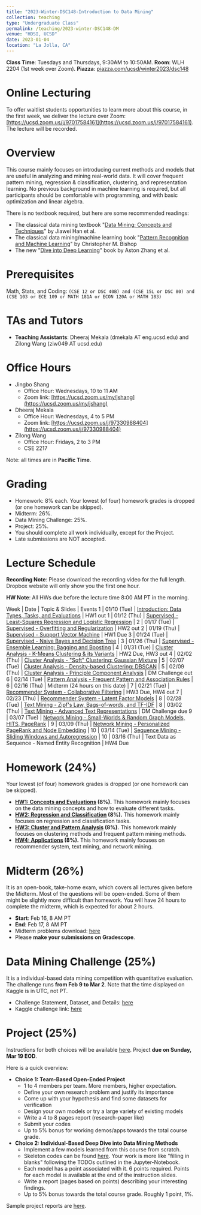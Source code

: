 ```yaml
---
title: "2023-Winter-DSC148-Introduction to Data Mining"
collection: teaching
type: "Undergraduate Class"
permalink: /teaching/2023-winter-DSC148-DM
venue: "HDSI, UCSD"
date: 2023-01-04
location: "La Jolla, CA"
---
```


**Class Time**: Tuesdays and Thursdays, 9:30AM to 10:50AM.  **Room**: WLH 2204 (1st week over Zoom).  **Piazza**: [piazza.com/ucsd/winter2023/dsc148](https://piazza.com/ucsd/winter2023/dsc148)

Online Lecturing
======


To offer waitlist students opportunities to learn more about this course, in the first week, we deliver the lecture over Zoom: [https://ucsd.zoom.us/j/97017584161](https://ucsd.zoom.us/j/97017584161). The lecture will be recorded. 



Overview
======

This course mainly focuses on introducing current methods and models that are useful in analyzing and mining real-world data. It will cover frequent pattern mining, regression & classification, clustering, and representation learning. No previous background in machine learning is required, but all participants should be comfortable with programming, and with basic optimization and linear algebra. 

There is no textbook required, but here are some recommended readings:
- The classical data mining textbook "[Data Mining: Concepts and Techniques](https://books.google.com/books/about/Data_Mining_Concepts_and_Techniques.html?id=pQws07tdpjoC&source=kp_book_description)" by Jiawei Han et al.
- The classical data mining/machine learning book "[Pattern Recognition and Machine Learning](https://books.google.com/books/about/Pattern_Recognition_and_Machine_Learning.html?id=HL4HrgEACAAJ&source=kp_book_description)" by Christopher M. Bishop
- The new "[Dive into Deep Learning](https://d2l.ai/)" book by Aston Zhang et al.


Prerequisites
======

Math, Stats, and Coding: `(CSE 12 or DSC 40B) and (CSE 15L or DSC 80) and (CSE 103 or ECE 109 or MATH 181A or ECON 120A or MATH 183)`

TAs and Tutors
======

- **Teaching Assistants**: Dheeraj Mekala (dmekala AT eng.ucsd.edu) and Zilong Wang (ziw049 AT ucsd.edu)

Office Hours
======

- Jingbo Shang
    - Office Hour: Wednesdays, 10 to 11 AM
    - Zoom link: [https://ucsd.zoom.us/my/jshang](https://ucsd.zoom.us/my/jshang)
- Dheeraj Mekala
    - Office Hour: Wednesdays, 4 to 5 PM
    - Zoom link: [https://ucsd.zoom.us/j/97330988404](https://ucsd.zoom.us/j/97330988404)
- Zilong Wang
    - Office Hour: Fridays, 2 to 3 PM
    - CSE 2217

Note: all times are in **Pacific Time**.

Grading
======

- Homework: 8% each. Your lowest (of four) homework grades is dropped (or one homework can be skipped).
- Midterm: 26%.
- Data Mining Challenge: 25%.
- Project: 25%.
- You should complete all work individually, except for the Project.
- Late submissions are NOT accepted.

Lecture Schedule
======

**Recording Note**: Please download the recording video for the full length. Dropbox website will only show you the first one hour.

**HW Note**: All HWs due before the lecture time 8:00 AM PT in the morning. 

Week | Date        | Topic & Slides                                                  | Events
1    | 01/10 (Tue) | [Introduction: Data Types, Tasks, and Evaluations](https://www.dropbox.com/sh/kelkdkgh40tofpy/AACwQveVZMcb4tZaN1emIncRa?dl=0) | HW1 out
1    | 01/12 (Thu) | [Supervised - Least-Squares Regression and Logistic Regression](https://www.dropbox.com/sh/e50hqqjnzm0j16k/AADLj_T-RyPHYJ3zGeaD6RCoa?dl=0) |
2    | 01/17 (Tue) | [Supervised - Overfitting and Regularization](https://www.dropbox.com/sh/5kq698g4d38eo3q/AACbID-n0bbSkcZYqVqTfGKZa?dl=0) | HW2 out
2    | 01/19 (Thu) | [Supervised - Support Vector Machine](https://www.dropbox.com/sh/ykes3hkyxluoi7u/AAAB-6UJS_MM1mtLvL62Mo36a?dl=0) | HW1 Due
3    | 01/24 (Tue) | [Supervised - Naive Bayes and Decision Tree](https://www.dropbox.com/sh/tk9rbd78lokkq0r/AABtyQDnebskcobAI5Dn7Ti-a?dl=0) |
3    | 01/26 (Thu) | [Supervised - Ensemble Learning: Bagging and Boosting](https://www.dropbox.com/sh/1doodjvf4lf0nfg/AADOn8m1eq9ovauCikdTKfT5a?dl=0) | 
4    | 01/31 (Tue) | [Cluster Analysis - K-Means Clustering & its Variants](https://www.dropbox.com/sh/3vav2l98hiwneoz/AAB83L3kHjmUMEUavqQqZ9vca?dl=0) | HW2 Due, HW3 out
4    | 02/02 (Thu) | [Cluster Analysis - "Soft" Clustering: Gaussian Mixture](https://www.dropbox.com/sh/e4kr8rhffi0kpza/AABfizqi8HUgKQjjsd1uUoREa?dl=0) |
5    | 02/07 (Tue) | [Cluster Analysis - Density-based Clustering: DBSCAN](https://www.dropbox.com/sh/pe9svi7jbdagk2x/AABfNVrhVGMtvOgFWHNCUrgNa?dl=0) |
5    | 02/09 (Thu) | [Cluster Analysis - Principle Component Analysis](https://www.dropbox.com/sh/mkypn0oa10imiko/AADOM1UbnPwTWI7clfQ5-SMMa?dl=0) | DM Challenge out
6    | 02/14 (Tue) | [Pattern Analysis - Frequent Pattern and Association Rules](https://www.dropbox.com/sh/o8qgzn7dww4q3i0/AACB2ddFbaKIzEsLrwzU8bIaa?dl=0) |
6    | 02/16 (Thu) | Midterm (24 hours on this date) |
7    | 02/21 (Tue) | [Recommender System - Collaborative Filtering](https://www.dropbox.com/sh/2x12t8o1d7acn4q/AABITlgNWgibFGUlAjurtRnIa?dl=0) | HW3 Due, HW4 out
7    | 02/23 (Thu) | [Recommender System - Latent Factor Models](https://www.dropbox.com/sh/y3lekdke4zqmn1o/AACs3y6VrGjaI-cPWIXWE-lua?dl=0) |
8    | 02/28 (Tue) | [Text Mining - Zipf's Law, Bags-of-words, and TF-IDF](https://www.dropbox.com/sh/6zok1aan1ooqduu/AAC0XSTIizY2DJa1vuTcexqsa?dl=0) |
8    | 03/02 (Thu) | [Text Mining - Advanced Text Representations](https://www.dropbox.com/sh/74ollavmb91vvrq/AADhBVNG2eKgn7qf2FoT667ia?dl=0) | DM Challenge due
9    | 03/07 (Tue) | [Network Mining - Small-Worlds & Random Graph Models, HITS, PageRank](https://www.dropbox.com/sh/rtuv5byglzgx5dm/AAB0vTSWChubkYtwj7bJ_Tqua?dl=0) | 
9    | 03/09 (Thu) | [Network Mining - Personalized PageRank and Node Embedding](https://www.dropbox.com/sh/w1hymo5qqd6nuf9/AAAxQ5QqGiOiSyZxLFs8-mX1a?dl=0) |
10   | 03/14 (Tue) | [Sequence Mining - Sliding Windows and Autoregression](https://www.dropbox.com/sh/qb6ajjiggu9v4fy/AABZoZ18FuuVbs4-dS2dYdsEa?dl=0) |
10   | 03/16 (Thu) | Text Data as Sequence - Named Entity Recognition | HW4 Due

Homework (24%)
======

Your lowest (of four) homework grades is dropped (or one homework can be skipped).

- **[HW1: Concepts and Evaluations](https://www.dropbox.com/s/5g9n1o1hzm90xn0/DSC148_WI23_HW1.pdf?dl=1) (8%).** This homework mainly focuses on the data mining concepts and how to evaluate different tasks.
- **[HW2: Regression and Classification](https://www.dropbox.com/s/vodasirrj13mnbb/DSC148___WI23_HW2.pdf?dl=0) (8%).** This homework mainly focuses on regression and classification tasks.
- **[HW3: Cluster and Pattern Analysis](https://www.dropbox.com/s/7qu7okq3hvteup9/HW3.zip?dl=0) (8%).** This homework mainly focuses on clustering methods and frequent pattern mining methods.
- **[HW4: Applications](https://www.dropbox.com/s/eadrn1ehcp56do8/HW4.zip?dl=0) (8%).** This homework mainly focuses on recommender system, text mining, and network mining.

Midterm (26%)
======

It is an open-book, take-home exam, which covers all lectures given before the Midterm. Most of the questions will be open-ended. Some of them might be slightly more difficult than homework. You will have 24 hours to complete the midterm, which is expected for about 2 hours.

- **Start**: Feb 16, 8 AM PT
- **End**: Feb 17, 8 AM PT
- Midterm problems download: [here](https://www.dropbox.com/s/anfj6jtpce84imz/DSC148_Midterm_WI23.pdf?dl=0)
- Please **make your submissions on Gradescope**.

Data Mining Challenge (25%)
======

It is a individual-based data mining competition with quantitative evaluation. The challenge runs **from Feb 9 to Mar 2**. Note that the time displayed on Kaggle is in UTC, not PT.

- Challenge Statement, Dataset, and Details: [here](https://www.dropbox.com/s/tq30ogcpoaezan4/DSC%20148_%20Intro%20to%20Data%20Mining%20%E2%80%93%20Data%20Mining%20Challenge.pdf?dl=0)
- Kaggle challenge link: [here](https://www.kaggle.com/competitions/ucsd-dsc190-wi23-introduction-to-data-mining/)

Project (25%)
======

Instructions for both choices will be available [here](https://www.dropbox.com/s/aqkk6q6hjtpzwbq/Project%20Instructions.pdf?dl=0). Project ****due on Sunday, Mar 19 EOD****.

Here is a quick overview:
- **Choice 1: Team-Based Open-Ended Project**
    - 1 to 4 members per team. More members, higher expectation.
    - Define your own research problem and justify its importance
    - Come up with your hypothesis and find some datasets for verification
    - Design your own models or try a large variety of existing models
    - Write a 4 to 8 pages report (research-paper like)
    - Submit your codes
    - Up to 5% bonus for working demos/apps towards the total course grade.
- **Choice 2: Individual-Based Deep Dive into Data Mining Methods**
    - Implement a few models learned from this course from scratch.
    - Skeleton codes can be found [here](https://www.dropbox.com/sh/y5a5wvrysbl7mrd/AAARcWGHjlWRN9E-6B9H3KFCa?dl=0). Your work is more like "filling in blanks" following the TODOs outlined in the Jupyter-Notebook.
    - Each model has a point associated with it. 6 points required. Points for each model is available at the end of the instruction slides.
    - Write a report (pages based on points) describing your interesting findings.
    - Up to 5% bonus towards the total course grade. Roughly 1 point, 1%.

Sample project reports are [here](https://www.dropbox.com/sh/6h2x141rh6if95g/AABnk8dVw3SbbHIYadXsn7Hba?dl=0).